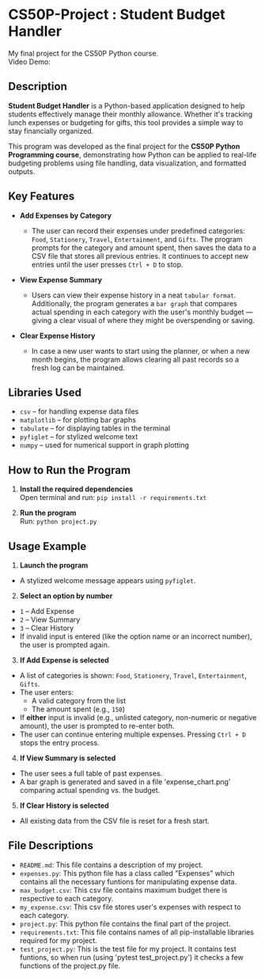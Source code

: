 # CS50P-Project : Student Budget Handler
My final project for the CS50P Python course.   
Video Demo:  <URL HERE>

## Description
**Student Budget Handler** is a Python-based application designed to help students effectively manage their monthly allowance. Whether it's tracking lunch expenses or budgeting for gifts, this tool provides a simple way to stay financially organized.

This program was developed as the final project for the **CS50P Python Programming course**, demonstrating how Python can be applied to real-life budgeting problems using file handling, data visualization, and formatted outputs.

## Key Features
- **Add Expenses by Category**  
    - The user can record their expenses under predefined categories: `Food`, `Stationery`, `Travel`, `Entertainment`, and `Gifts`. The program prompts for the category and amount spent, then saves the data to a CSV file that stores all previous entries. It continues to accept new entries until the user presses `Ctrl + D` to stop.

- **View Expense Summary**  
    - Users can view their expense history in a neat `tabular format`. Additionally, the program generates a `bar graph` that compares actual spending in each category with the user's monthly budget — giving a clear visual of where they might be overspending or saving.

- **Clear Expense History**  
    - In case a new user wants to start using the planner, or when a new month begins, the program allows clearing all past records so a fresh log can be maintained.

## Libraries Used

- `csv` – for handling expense data files  
- `matplotlib` – for plotting bar graphs  
- `tabulate` – for displaying tables in the terminal  
- `pyfiglet` – for stylized welcome text  
- `numpy` – used for numerical support in graph plotting


## How to Run the Program

1. **Install the required dependencies**  
   Open terminal and run: `pip install -r requirements.txt`

2. **Run the program**  
    Run: `python project.py`


## Usage Example

1. **Launch the program**  
- A stylized welcome message appears using `pyfiglet`.

2. **Select an option by number**  
- `1` – Add Expense  
- `2` – View Summary  
- `3` – Clear History  
- If invalid input is entered (like the option name or an incorrect number), the user is prompted again.

3. **If Add Expense is selected**    
- A list of categories is shown: `Food`, `Stationery`, `Travel`, `Entertainment`, `Gifts`.
- The user enters:
  - A valid category from the list
  - The amount spent (e.g., `150`)
- If **either** input is invalid (e.g., unlisted category, non-numeric or negative amount), the user is prompted to re-enter both.
- The user can continue entering multiple expenses. Pressing `Ctrl + D` stops the entry process.
4. **If View Summary is selected**  
- The user sees a full table of past expenses.
- A bar graph is generated and saved in a file 'expense_chart.png' comparing actual spending vs. the budget.

5. **If Clear History is selected**    
- All existing data from the CSV file is reset for a fresh start.


## File Descriptions

- `README.md`: This file contains a description of my project.  
- `expenses.py`: This python file has a class called "Expenses" which contains all the necessary funtions for manipulating expense data.  
- `max_budget.csv`: This csv file contains maximum budget there is respective to each category. 
- `my_expense.csv`: This csv file stores user's expenses with respect to each category.
- `project.py`: This python file contains the final part of the project.  
- `requirements.txt`: This file contains names of all pip-installable libraries required for my project. 
- `test_project.py`: This is the test file for my project. It contains test funtions, so when run (using 'pytest test_project.py') it checks a few functions of the project.py file.  


